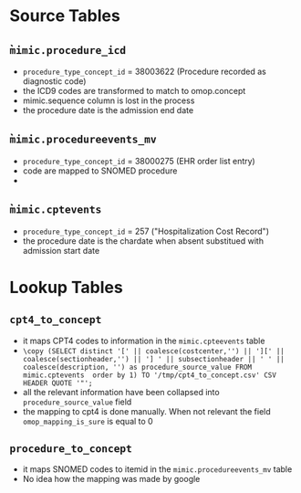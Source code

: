 # Source Tables

## ̀`mimic.procedure_icd`

- `procedure_type_concept_id` = 38003622 (Procedure recorded as diagnostic code)
- the ICD9 codes are transformed to match to omop.concept
- mimic.sequence column is lost in the process
- the procedure date is the admission end date

## ̀`mimic.procedureevents_mv`

- `procedure_type_concept_id` = 38000275 (EHR order list entry)
- code are mapped to SNOMED procedure
- 

## ̀`mimic.cptevents`

- `procedure_type_concept_id` = 257 ("Hospitalization Cost Record")
- the procedure date is the chardate when absent substitued with admission start date

# Lookup Tables

## `cpt4_to_concept`

- it maps CPT4 codes to information in the `mimic.cpteevents` table
- `\copy (SELECT distinct '[' || coalesce(costcenter,'') || '][' || coalesce(sectionheader,'') || '] ' || subsectionheader || ' ' || coalesce(description, '') as procedure_source_value FROM mimic.cptevents  order by 1) TO '/tmp/cpt4_to_concept.csv' CSV HEADER QUOTE '"';`
- all the relevant information have been collapsed into `procedure_source_value` field
- the mapping to cpt4 is done manually. When not relevant the field `omop_mapping_is_sure` is equal to 0

## `procedure_to_concept`

- it maps SNOMED codes to itemid in the `mimic.procedureevents_mv` table
- No idea how the mapping was made by google

